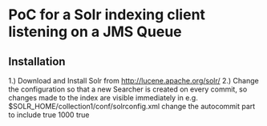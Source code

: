 PoC for a Solr indexing client listening on a JMS Queue
=======================================================

Installation
------------

1.) Download and Install Solr from http://lucene.apache.org/solr/
2.) Change the configuration so that a new Searcher is created on every commit, so changes made to the index are visible immediately in e.g. $SOLR_HOME/collection1/conf/solrconfig.xml change  the autocommit part to include <openSearcher>true</openSearcher>
	   <autoCommit>
        <maxTime>1000</maxTime>
        <openSearcher>true</openSearcher>
       </autoCommit>
       

  